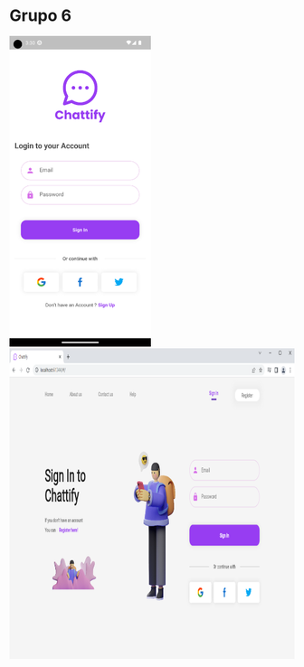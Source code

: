# Grupo 6
<img src="https://github.com/INGESO-2023-1/grupo_6/blob/main/Screenshots/mobile.png" width="250" height="550" />  <img src="https://github.com/INGESO-2023-1/grupo_6/blob/main/Screenshots/Web.png" width="550" height="550" />

